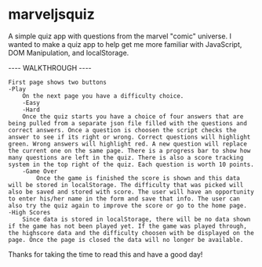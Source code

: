 # marveljsquiz
A simple quiz app with questions from the marvel "comic" universe. I wanted to make a quiz app to help get me more familiar with JavaScript, DOM Manipulation, and localStorage. 

---- WALKTHROUGH ----

    First page shows two buttons
    -Play
        On the next page you have a difficulty choice.
        -Easy
        -Hard
        Once the quiz starts you have a choice of four answers that are being pulled from a separate json file filled with the questions and correct answers. Once a question is choosen the script checks the answer to see if its right or wrong. Correct questions will highlight green. Wrong answers will highlight red. A new question will replace the current one on the same page. There is a progress bar to show how many questions are left in the quiz. There is also a score tracking system in the top right of the quiz. Each question is worth 10 points.
        -Game Over
            Once the game is finished the score is shown and this data will be stored in localStorage. The difficulty that was picked will also be saved and stored with score. The user will have an opportunity to enter his/her name in the form and save that info. The user can also try the quiz again to improve the score or go to the home page.
    -High Scores
        Since data is stored in localStorage, there will be no data shown if the game has not been played yet. If the game was played through, the highscore data and the difficulty choosen with be displayed on the page. Once the page is closed the data will no longer be available.
    



Thanks for taking the time to read this and have a good day!
